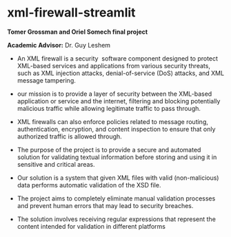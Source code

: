 # xml-firewall-streamlit
**Tomer Grossman and Oriel Somech final project**

**Academic Advisor:** Dr. Guy Leshem



- An XML firewall is a security  software component designed to protect XML-based services and applications from various security threats, such as XML injection attacks, denial-of-service (DoS) attacks, and XML message tampering.

- our mission is to provide a layer of security between the XML-based application or service and the internet, filtering and blocking potentially malicious traffic while allowing legitimate traffic to pass through.

- XML firewalls can also enforce policies related to message routing, authentication, encryption, and content inspection to ensure that only authorized traffic is allowed through.

- The purpose of the project is to provide a secure and automated solution for validating textual information before storing and using it in sensitive and critical areas.

- Our solution is a system that given XML files with valid (non-malicious) data performs automatic validation of the XSD file.

- The project aims to completely eliminate manual validation processes and prevent human errors that may lead to security breaches.

- The solution involves receiving regular expressions that represent the content intended for validation in different platforms



